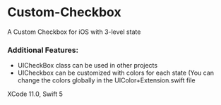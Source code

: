 # Custom-Checkbox
A Custom Checkbox for iOS with 3-level state

### Additional Features:
* UICheckBox class can be used in other projects
* UICheckbox can be customized with colors for each state (You can change the colors globally in the UIColor+Extension.swift file

XCode 11.0, Swift 5
